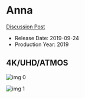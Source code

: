 # Anna

[Discussion Post](https://www.avsforum.com/threads/bass-eq-for-filtered-movies.2995212/post-58539510)

* Release Date: 2019-09-24
* Production Year: 2019

## 4K/UHD/ATMOS

![img 0](https://i.imgur.com/A25OGmc.jpg)

![img 1](https://i.imgur.com/Sw3qSU2.png)

